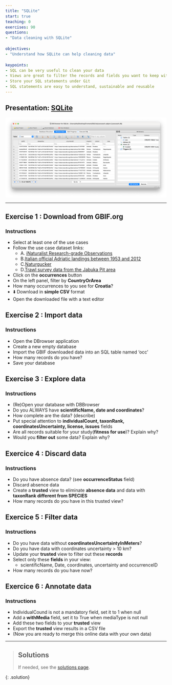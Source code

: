 ```yaml
---
title: "SQLite"
start: true
teaching: 0
exercises: 90
questions:
- "Data cleaning with SQLite"

objectives:
- "Understand how SQLite can help cleaning data"

keypoints:
- SQL can be very useful to clean your data
- Views are great to filter the records and fields you want to keep without changing your original data
- Store your SQL statements under Git
- SQL statements are easy to understand, sustainable and reusable
---
```


## Presentation: [SQLite](https://docs.google.com/presentation/d/1oMPNqm4tU9BwnUo1zJxI0nlXMPfIljYeAqh4vEdJZ_0/edit?usp=sharing)

![SQLite](../assets/img/SQLite.png)

---
## Exercise 1 : Download from GBIF.org
### Instructions
- Select at least one of the use cases
- Follow the use case dataset links:
    - A. [iNaturalist Research-grade Observations](https://www.gbif.org/dataset/50c9509d-22c7-4a22-a47d-8c48425ef4a7)
    - B.[Italian official Adriatic  landings between 1953 and 2012](https://www.gbif.org/dataset/6e0f65ad-8ffb-4a07-ac53-2efe9153e994)
    - C.[Naturgucker](https://www.gbif.org/dataset/6ac3f774-d9fb-4796-b3e9-92bf6c81c084)
    - D.[Trawl survey data from the Jabuka Pit area](https://www.gbif.org/dataset/29719761-2d0e-4fef-bfcb-764b20c07d40)
- Click on the **occurrences** button
- On the left panel, filter by **CountryOrArea**
- How many occurrences to you see for **Croatia**?
- ⬇️ Download in **simple CSV** format
- Open the downloaded file with a text editor

## Exercise 2 : Import data
### Instructions
- Open the DBrowser application
- Create a new empty database
- Import the GBIF downloaded data into an SQL table named ‘occ’
- How many records do you have?
- Save your database

## Exercise 3 : Explore data
### Instructions
- (Re)Open your database with DBBrowser
- Do you ALWAYS have **scientificName, date and coordinates**?
- How complete are the data? (describe)
- Put special attention to **individualCount, taxonRank, coordinatesUncertainty, license, issues** fields
- Are all records suitable for your study(**fitness for use**)? Explain why?
- Would you **filter out** some data? Explain why?

## Exercice 4 : Discard data
### Instructions
- Do you have absence data? (see **occurrenceStatus** field)
- Discard absence data
- Create a **trusted** view to eliminate **absence data** and data with **taxonRank different from SPECIES**
- How many records do you have in this trusted view?


## Exercice 5 : Filter data
### Instructions
- Do you have data without **coordinatesUncertaintyInMeters**?
- Do you have data with coordinates uncertainty > 10 km?
- Update your **trusted** view to filter out these **records**
- Select only these **fields** in your view:
    - scientificName, Date, coordinates, uncertainty and occurrenceID
- How many records do you have now?


## Exercice 6 : Annotate data
### Instructions
- IndividualCound is not a mandatory field, set it to 1 when null
- Add a **withMedia** field,  set it to True when mediaType is not null
- Add these two fields to your **trusted** view
- Export the **trusted** view results in a CSV file
- (Now you are ready to merge this online data with your own data)

---
> ## Solutions
> If needed, see the [solutions page](SQLiteSolutions.md).
> 
{: .solution}
